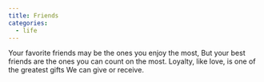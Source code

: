 ```yaml
---
title: Friends
categories:
  - life
---
```


Your favorite friends may be the ones you enjoy the most,
But your best friends are the ones you can count on the most.
Loyalty, like love, is one of the greatest gifts
We can give or receive.
